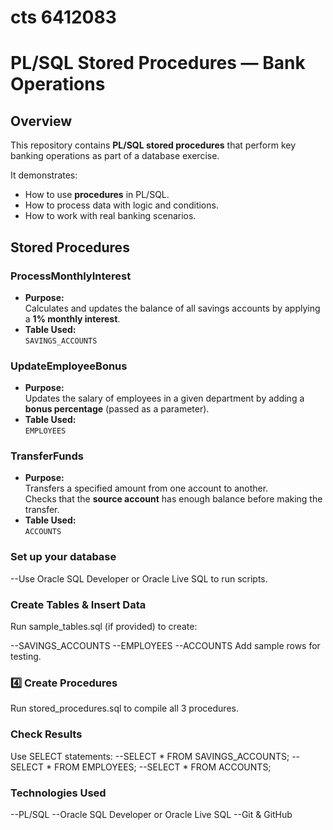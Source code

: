 # cts 6412083
#  PL/SQL Stored Procedures — Bank Operations

##  Overview

This repository contains **PL/SQL stored procedures** that perform key banking operations as part of a database exercise.

It demonstrates:
- How to use **procedures** in PL/SQL.
- How to process data with logic and conditions.
- How to work with real banking scenarios.


## Stored Procedures

###  **ProcessMonthlyInterest**

- **Purpose:**  
  Calculates and updates the balance of all savings accounts by applying a **1% monthly interest**.
- **Table Used:**  
  `SAVINGS_ACCOUNTS`

###  **UpdateEmployeeBonus**

- **Purpose:**  
  Updates the salary of employees in a given department by adding a **bonus percentage** (passed as a parameter).
- **Table Used:**  
  `EMPLOYEES`

###  **TransferFunds**

- **Purpose:**  
  Transfers a specified amount from one account to another.  
  Checks that the **source account** has enough balance before making the transfer.
- **Table Used:**  
  `ACCOUNTS`

 ###  Set up your database
  
  --Use Oracle SQL Developer or Oracle Live SQL to run scripts.

###  Create Tables & Insert Data

Run sample_tables.sql (if provided) to create:

--SAVINGS_ACCOUNTS
--EMPLOYEES
--ACCOUNTS
Add sample rows for testing.

### 4️⃣ Create Procedures

Run stored_procedures.sql to compile all 3 procedures.

###  Check Results

Use SELECT statements:
--SELECT * FROM SAVINGS_ACCOUNTS;
--SELECT * FROM EMPLOYEES;
--SELECT * FROM ACCOUNTS;

### Technologies Used
--PL/SQL
--Oracle SQL Developer or Oracle Live SQL
--Git & GitHub






